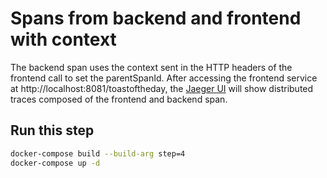# Spans from backend and frontend with context

The backend span uses the context sent in the HTTP headers of the frontend call to set the parentSpanId.
After accessing the frontend service at http://localhost:8081/toastoftheday, the [Jaeger UI](http://localhost:16686/)
will show distributed traces composed of the frontend and backend span.

## Run this step

```sh
docker-compose build --build-arg step=4
docker-compose up -d
```